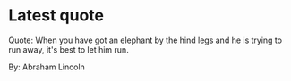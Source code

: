 # Latest quote 

Quote: When you have got an elephant by the hind legs and he is trying to run away, it's best to let him run. 

By: Abraham Lincoln